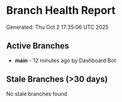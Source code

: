# Branch Health Report
Generated: Thu Oct  2 17:35:06 UTC 2025

## Active Branches
- **main** - 12 minutes ago by Dashboard Bot

## Stale Branches (>30 days)
No stale branches found
